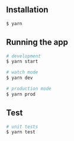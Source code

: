 ## Installation

```bash
$ yarn
```

## Running the app

```bash
# development
$ yarn start

# watch mode
$ yarn dev

# production mode
$ yarn prod
```

## Test

```bash
# unit tests
$ yarn test